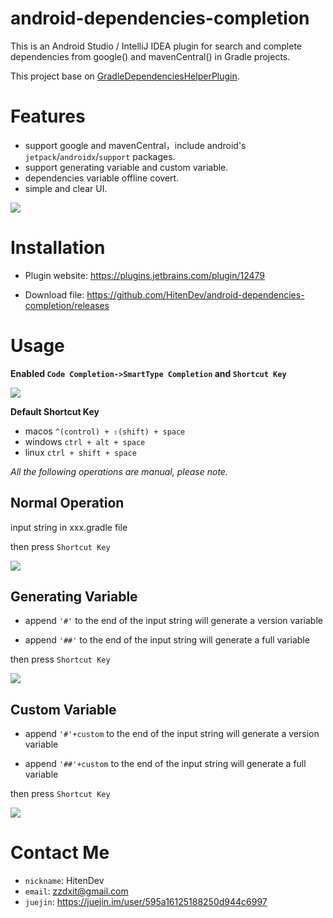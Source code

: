 # android-dependencies-completion

This is an Android Studio / IntelliJ IDEA plugin for search and complete dependencies from google() and mavenCentral() in Gradle projects.

This project base on [GradleDependenciesHelperPlugin](https://github.com/siosio/GradleDependenciesHelperPlugin).

# Features
- support google and mavenCentral，include android's `jetpack`/`androidx`/`support` packages.
- support generating variable and custom variable.
- dependencies variable offline covert.
- simple and clear UI.


![](https://user-gold-cdn.xitu.io/2019/5/29/16b0239b1d4b3618?w=730&h=378&f=png&s=96725)

# Installation
- Plugin website: https://plugins.jetbrains.com/plugin/12479

- Download file: https://github.com/HitenDev/android-dependencies-completion/releases

# Usage

 **Enabled `Code Completion->SmartType Completion` and `Shortcut Key`**

![](https://user-gold-cdn.xitu.io/2019/5/29/16b01bc59c8ffd3d?w=881&h=408&f=png&s=63983)

**Default Shortcut Key**
- macos `^(control) + ⇧(shift) + space`
- windows `ctrl + alt + space`
- linux `ctrl + shift + space`





*All the following operations are manual, please note.*

## Normal Operation

input string in xxx.gradle file

then press `Shortcut Key`

![](https://user-gold-cdn.xitu.io/2019/5/29/16b021d453eef7c0?w=836&h=368&f=gif&s=159919)

## Generating Variable
- append `'#'` to the end of the input string will generate a version variable

- append `'##'` to the end of the input string will generate a full variable

then press `Shortcut Key`

![](https://user-gold-cdn.xitu.io/2019/5/29/16b031d2139637d9?w=850&h=376&f=gif&s=220945)

## Custom Variable

- append `'#'+custom` to the end of the input string will generate a version variable

- append `'##'+custom` to the end of the input string will generate a full variable

then press `Shortcut Key`

![](https://user-gold-cdn.xitu.io/2019/5/29/16b031d3cef4a76c?w=794&h=324&f=gif&s=235109)


# Contact Me

- `nickname`: HitenDev
- `email`: zzdxit@gmail.com
- `juejin`: https://juejin.im/user/595a16125188250d944c6997
